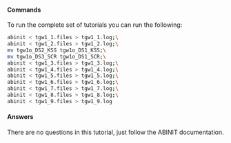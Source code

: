 #### Commands
To run the complete set of tutorials you can run the following:

```bash
abinit < tgw1_1.files > tgw1_1.log;\
abinit < tgw1_2.files > tgw1_2.log;\
mv tgw1o_DS2_KSS tgw1o_DS1_KSS;\
mv tgw1o_DS3_SCR tgw1o_DS1_SCR;\
abinit < tgw1_3.files > tgw1_3.log;\
abinit < tgw1_4.files > tgw1_4.log;\
abinit < tgw1_5.files > tgw1_5.log;\
abinit < tgw1_6.files > tgw1_6.log;\
abinit < tgw1_7.files > tgw1_7.log;\
abinit < tgw1_8.files > tgw1_8.log;\
abinit < tgw1_9.files > tgw1_9.log
```

#### Answers
There are no questions in this tutorial, just follow the ABINIT documentation.
